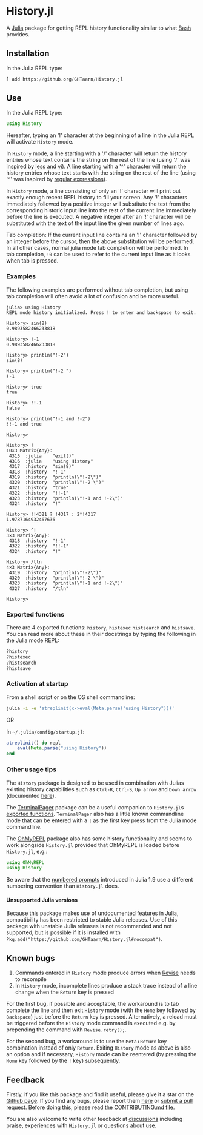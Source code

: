 # History.jl

A [Julia](https://www.julialang.org) package for getting REPL history
functionality similar to what [Bash](https://www.gnu.org/software/bash) provides.

## Installation

In the Julia REPL type:

```julia
] add https://github.org/GHTaarn/History.jl
```

## Use

In the Julia REPL type:

```julia
using History
```

Hereafter, typing an '!' character at the beginning of a line in the Julia
REPL will activate `History` mode.

In `History` mode, a line starting with a '/' character will return the
history entries whose text contains the string on the rest of the line
(using '/' was inspired by [less](https://en.wikipedia.org/wiki/Less_(Unix))
and [vi](https://www.vim.org)).
A line starting with a '^' character will return the history entries whose
text starts with the string on the rest of the line
(using '^' was inspired by
[regular expressions](https://docs.julialang.org/en/v1/manual/strings/#man-regex-literals)).

In `History` mode, a line consisting of only an '!' character will print out
exactly enough recent REPL history to fill your screen. Any '!' characters
immediately followed by a positive integer will substitute the text from
the corresponding historic input line into the rest of the current line
immediately before the line is executed.
A negative integer after an '!' character will be substituted
with the text of the input line the given number of lines ago.

Tab completion: If the current input line contains an '!' character followed
by an integer before the cursor, then the above substitution will be performed.
In all other cases, normal julia mode tab completion will be performed.
In tab completion, `!0` can be used to refer to the current input line as it
looks when tab is pressed.

### Examples

The following examples are performed without tab completion, but using tab
completion will often avoid a lot of confusion and be more useful.

```julia-repl
julia> using History
REPL mode history initialized. Press ! to enter and backspace to exit.

History> sin(8)
0.9893582466233818

History> !-1
0.9893582466233818

History> println("!-2")
sin(8)

History> println("!-2 ")
!-1 

History> true
true

History> !!-1
false

History> println("!-1 and !-2")
!!-1 and true

History> 
```

```
History> !
10×3 Matrix{Any}:
 4315  :julia    "exit()"
 4316  :julia    "using History"
 4317  :history  "sin(8)"
 4318  :history  "!-1"
 4319  :history  "println(\"!-2\")"
 4320  :history  "println(\"!-2 \")"
 4321  :history  "true"
 4322  :history  "!!-1"
 4323  :history  "println(\"!-1 and !-2\")"
 4324  :history  "!"

History> !!4321 ? !4317 : 2*!4317
1.9787164932467636

History> ^!
3×3 Matrix{Any}:
 4318  :history  "!-1"
 4322  :history  "!!-1"
 4324  :history  "!"

History> /tln
4×3 Matrix{Any}:
 4319  :history  "println(\"!-2\")"
 4320  :history  "println(\"!-2 \")"
 4323  :history  "println(\"!-1 and !-2\")"
 4327  :history  "/tln"

History> 
```

### Exported functions

There are 4 exported functions: `history`, `histexec` `histsearch` and
`histsave`. You can
read more about these in their docstrings by typing the following in the Julia
mode REPL:

```julia
?history
?histexec
?histsearch
?histsave
```

### Activation at startup
From a shell script or on the OS shell commandline:
```bash
julia -i -e 'atreplinit(x->eval(Meta.parse("using History")))'
```

OR

In `~/.julia/config/startup.jl`:
```julia
atreplinit() do repl
    eval(Meta.parse("using History"))
end
```
### Other usage tips

The `History` package is designed to be used in combination with Julias
existing history capabilities such as `Ctrl-R`, `Ctrl-S`, `Up arrow` and
`Down arrow` (documented [here](https://docs.julialang.org/en/v1/stdlib/REPL/#Search-modes)).

The [TerminalPager](https://juliapackages.com/p/terminalpager) package can be
a useful companion to `History.jl`s [exported functions](#Exported-functions).
`TerminalPager` also has a little known commandline mode that can be entered with
a `|` as the first key press from the Julia mode commandline.

The [OhMyREPL](https://juliapackages.com/p/ohmyrepl) package also has some
history functionality and seems to work alongside `History.jl` provided that
OhMyREPL is loaded before `History.jl`, e.g.:

```julia
using OhMyREPL
using History
```

Be aware that the
[numbered prompts](https://docs.julialang.org/en/v1/stdlib/REPL/#Numbered-prompt)
introduced in Julia 1.9 use a different numbering convention than `History.jl`
does.

#### Unsupported Julia versions

Because this package makes use of undocumented features in Julia, compatibility
has been restricted to stable Julia releases. Use of this package with unstable
Julia releases is not recommended and not supported, but is possible if it is
installed with `Pkg.add("https://github.com/GHTaarn/History.jl#nocompat")`.

## Known bugs

1. Commands entered in `History` mode produce errors when [Revise](https://juliapackages.com/p/revise) needs to recompile
2. In `History` mode, incomplete lines produce a stack trace instead of a line change when the `Return` key is pressed

For the first bug, if possible and acceptable, the workaround is to tab
complete the line and then exit `History` mode (with the `Home` key followed
by `Backspace`) just before the `Return` key is pressed. Alternatively, a
reload must be triggered before the `History` mode command is executed e.g.
by prepending the command with `Revise.retry();`.

For the second bug, a workaround is to use the `Meta`+`Return` key combination
instead of only `Return`. Exiting `History` mode as above is also an option
and if necessary, `History` mode can be reentered (by pressing the `Home` key
followed by the `!` key) subsequently.

## Feedback

Firstly, if you like this package and find it useful, please give it a star
on the [Github page](https://github.com/GHTaarn/History.jl).
If you find any bugs, please report them
[here](https://github.com/GHTaarn/History.jl/issues)
or [submit a pull request](https://github.com/GHTaarn/History.jl/pulls).
Before doing this, please read
[the CONTRIBUTING.md file](docs/CONTRIBUTING.md).

You are also welcome to write other feedback at
[discussions](https://github.com/GHTaarn/History.jl/discussions)
including praise, experiences with `History.jl` or questions about use.
